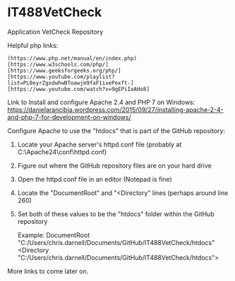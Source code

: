 # IT488VetCheck
Application VetCheck Repository



Helpful php links:

	(https://www.php.net/manual/en/index.php)
	[https://www.w3schools.com/php/]
	[https://www.geeksforgeeks.org/php/]
	[https://www.youtube.com/playlist?list=PL0eyrZgxdwhwBToawjm9faF1ixePexft-]
	[https://www.youtube.com/watch?v=9gEPiIoAHo8]

Link to Install and configure Apache 2.4 and PHP 7 on Windows:
https://danielarancibia.wordpress.com/2015/09/27/installing-apache-2-4-and-php-7-for-development-on-windows/

Configure Apache to use the "htdocs" that is part of the GitHub repository:
1) Locate your Apache server's httpd.conf file (probably at C:\Apache24\conf\httpd.conf)
2) Figure out where the GitHub repository files are on your hard drive
2) Open the httpd.conf file in an editor (Notepad is fine)
3) Locate the "DocumentRoot" and "<Directory" lines (perhaps around line 260)
4) Set both of these values to be the "htdocs" folder within the GitHub repository

	Example:
		DocumentRoot "C:/Users/chris.darnell/Documents/GitHub/IT488VetCheck/htdocs"
		<Directory "C:/Users/chris.darnell/Documents/GitHub/IT488VetCheck/htdocs">

More links to come later on.
